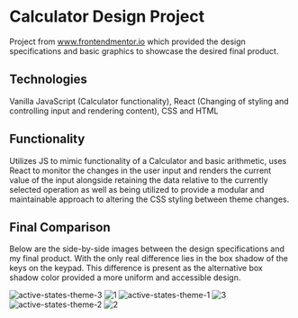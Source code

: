 # Calculator Design Project
Project from www.frontendmentor.io which provided the design specifications and basic graphics to showcase the desired final product. 
## Technologies
Vanilla JavaScript (Calculator functionality), React (Changing of styling and controlling input and rendering content), CSS and HTML
## Functionality
Utilizes JS to mimic functionality of a Calculator and basic arithmetic, uses React to monitor the changes in the user input and renders the current value of the input alongside retaining the data relative to the currently selected operation as well as being utilized to provide a modular and maintainable approach to altering the CSS styling between theme changes. 

## Final Comparison
Below are the side-by-side images between the design specifications and my final product. With the only real difference lies in the box shadow of the keys on the keypad. This difference is present as the alternative box shadow color provided a more uniform and accessible design.

![active-states-theme-3](https://user-images.githubusercontent.com/62327154/226855749-3d652a2c-5d14-4aaf-9f38-12f364a0e936.jpg)
![1](https://user-images.githubusercontent.com/62327154/226859088-b97b3380-af34-4ece-a7d1-84ccee95c83a.PNG)
![active-states-theme-1](https://user-images.githubusercontent.com/62327154/226855768-2b7bf697-d227-4b19-92f3-fb46545a9877.jpg)
![3](https://user-images.githubusercontent.com/62327154/226858854-a4ad2d82-14ef-4ce9-9cd6-d96788d82502.PNG)
![active-states-theme-2](https://user-images.githubusercontent.com/62327154/226855777-266fa1b6-9efd-4264-bd34-409794a2973b.jpg)
![2](https://user-images.githubusercontent.com/62327154/226857837-1c37e65f-80df-4aca-a75c-a74084e8e3ac.PNG)

